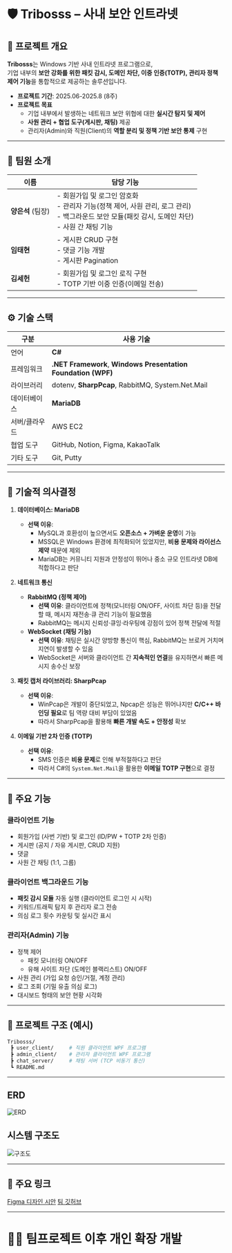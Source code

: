 # 🛡️ Tribosss – 사내 보안 인트라넷

## 📌 프로젝트 개요
**Tribosss**는 Windows 기반 사내 인트라넷 프로그램으로,  
기업 내부의 **보안 강화를 위한 패킷 감시, 도메인 차단, 이중 인증(TOTP), 관리자 정책 제어 기능**을 통합적으로 제공하는 솔루션입니다.  

- **프로젝트 기간**: 2025.06-2025.8 (8주)   
- **프로젝트 목표**  
  - 기업 내부에서 발생하는 네트워크 보안 위협에 대한 **실시간 탐지 및 제어**  
  - **사원 관리 + 협업 도구(게시판, 채팅)** 제공  
  - 관리자(Admin)와 직원(Client)의 **역할 분리 및 정책 기반 보안 통제** 구현  

---

## 👥 팀원 소개

| 이름 | 담당 기능 |
|------|-----------|
| **양은석** (팀장) | - 회원가입 및 로그인 암호화<br>- 관리자 기능(정책 제어, 사원 관리, 로그 관리)<br>- 백그라운드 보안 모듈(패킷 감시, 도메인 차단)<br>- 사원 간 채팅 기능 |
| **임태현** | - 게시판 CRUD 구현<br>- 댓글 기능 개발<br>- 게시판 Pagination |
| **김세헌** | - 회원가입 및 로그인 로직 구현<br>- TOTP 기반 이중 인증(이메일 전송)<br> |

---

## ⚙️ 기술 스택

| 구분 | 사용 기술 |
|------|-----------|
| 언어 | **C#** |
| 프레임워크 | **.NET Framework**, **Windows Presentation Foundation (WPF)** |
| 라이브러리 | dotenv, **SharpPcap**, RabbitMQ, System.Net.Mail |
| 데이터베이스 | **MariaDB** |
| 서버/클라우드 | AWS EC2 |
| 협업 도구 | GitHub, Notion, Figma, KakaoTalk |
| 기타 도구 | Git, Putty |

---

## 🧭 기술적 의사결정

1. **데이터베이스: MariaDB**
   - **선택 이유**:  
     - MySQL과 호환성이 높으면서도 **오픈소스 + 가벼운 운영**이 가능  
     - MSSQL은 Windows 환경에 최적화되어 있었지만, **비용 문제와 라이선스 제약** 때문에 제외  
     - MariaDB는 커뮤니티 지원과 안정성이 뛰어나 중소 규모 인트라넷 DB에 적합하다고 판단  

2. **네트워크 통신**
   - **RabbitMQ (정책 제어)**  
     - **선택 이유**: 클라이언트에 정책(모니터링 ON/OFF, 사이트 차단 등)을 전달할 때, 메시지 재전송·큐 관리 기능이 필요했음  
     - RabbitMQ는 메시지 신뢰성·큐잉·라우팅에 강점이 있어 정책 전달에 적절
   - **WebSocket (채팅 기능)**  
     - **선택 이유**: 채팅은 실시간 양방향 통신이 핵심, RabbitMQ는 브로커 거치며 지연이 발생할 수 있음  
     - WebSocket은 서버와 클라이언트 간 **지속적인 연결**을 유지하면서 빠른 메시지 송수신 보장  

3. **패킷 캡처 라이브러리: SharpPcap**
   - **선택 이유**:  
     - WinPcap은 개발이 중단되었고, Npcap은 성능은 뛰어나지만 **C/C++ 바인딩 필요**로 팀 역량 대비 부담이 있었음  
     - 따라서 SharpPcap을 활용해 **빠른 개발 속도 + 안정성** 확보  

4. **이메일 기반 2차 인증 (TOTP)**
   - **선택 이유**:  
     - SMS 인증은 **비용 문제**로 인해 부적절하다고 판단  
     - 따라서 C#의 `System.Net.Mail`을 활용한 **이메일 TOTP 구현**으로 결정  

---

## 🔑 주요 기능

### 클라이언트 기능
- 회원가입 (사번 기반) 및 로그인 (ID/PW + TOTP 2차 인증)  
- 게시판 (공지 / 자유 게시판, CRUD 지원)  
- 댓글
- 사원 간 채팅 (1:1, 그룹)

### 클라이언트 백그라운드 기능
- **패킷 감시 모듈** 자동 실행 (클라이언트 로그인 시 시작)  
- 키워드/트래픽 탐지 후 관리자 로그 전송  
- 의심 로그 횟수 카운팅 및 실시간 표시  

### 관리자(Admin) 기능
- 정책 제어  
  - 패킷 모니터링 ON/OFF  
  - 유해 사이트 차단 (도메인 블랙리스트) ON/OFF
- 사원 관리 (가입 요청 승인/거절, 계정 관리)  
- 로그 조회 (기밀 유출 의심 로그)  
- 대시보드 형태의 보안 현황 시각화

---

## 📂 프로젝트 구조 (예시)

```bash
Tribosss/
 ┣ user_client/     # 직원 클라이언트 WPF 프로그램
 ┣ admin_client/    # 관리자 클라이언트 WPF 프로그램
 ┣ chat_server/     # 채팅 서버 (TCP 비동기 통신)
 ┗ README.md
```

---

## ERD
![ERD](https://file.notion.so/f/f/6b27fb8e-5ab0-4477-ac9d-05091a16120c/a1658fee-22a6-477a-9f60-dff16d76f934/image.png?table=block&id=245b6e92-e209-8084-99d8-f19ed2c70bc4&spaceId=6b27fb8e-5ab0-4477-ac9d-05091a16120c&expirationTimestamp=1756512000000&signature=rpj8dVNk1Y7ckOuJshh6Z74P7k2hvb4BvxoxUYqSxv0&downloadName=image.png)

## 시스템 구조도
![구조도](https://file.notion.so/f/f/6b27fb8e-5ab0-4477-ac9d-05091a16120c/668a3c15-ce44-42c7-ac53-39ffde6f6fa5/image.png?table=block&id=23ab6e92-e209-80ee-8714-cd60382f22fa&spaceId=6b27fb8e-5ab0-4477-ac9d-05091a16120c&expirationTimestamp=1756512000000&signature=2vmAv09xyyp4PabtW3Cu7_wlFfSbFa5wmtBm3ft5frI&downloadName=image.png)

--- 

## 🔗 주요 링크
[Figma 디자인 시안](https://www.figma.com/design/CPR6eyyzLdEt0ZqVM7A8G2/intranet?node-id=0-1&t=g8sXYUoyNzOerK21-1)
[팀 깃허브](https://github.com/Tribosss)

---

# 🧑‍💻 팀프로젝트 이후 개인 확장 개발 
